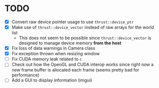 # TODO
- [x] Convert raw device pointer usage to use `thrust::device_ptr`
- [x] Make use of `thrust::device_vector` instead of raw arrays for the world list
    - This does not seem to be possible since `thrust::device_vector` is designed to manage device memory **from the host**
- [x] Fix loss of data warnings in Camera class
- [x] Fix exception thrown when resizing window
- [ ] Fix CUDA memory leak related to `c`
- [ ] Check out how the OpenGL and CUDA interop works since right now a new frame buffer is allocated each frame (seems pretty bad for performance)
- [ ] Add a GUI to display information (imgui)
